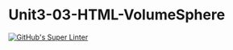 # Unit3-03-HTML-VolumeSphere
[![GitHub's Super Linter](https://github.com/ICS20-Programming-ShylaO/Unit3-03-HTML-VolumeSphere/workflows/GitHub's%20Super%20Linter/badge.svg)](https://github.com/ICS20-Programming-ShylaO/Unit3-03-HTML-VolumeSphere/actions)